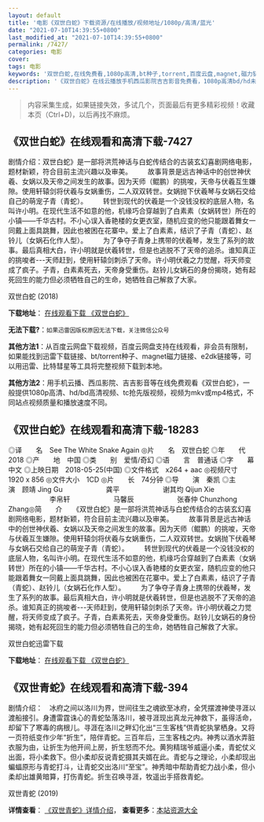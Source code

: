```yaml
---
layout: default
title: '电影《双世白蛇》下载资源/在线播放/视频地址/1080p/高清/蓝光'
date: "2021-07-10T14:39:55+0800"
last_modified_at: "2021-07-10T14:39:55+0800"
permalink: /7427/
categories: 电影
cover:
tags: 电影
keywords: '双世白蛇,在线免费看,1080p高清,bt种子,torrent,百度云盘,magnet,磁力链,迅雷下载资源'
description: '《双世白蛇》在线云播放手机西瓜影院吉吉影音免费看，1080p高清bd/hd未删减完整版和tc抢先枪版，mkv/mp4格式，附带bt/torrent种子、magnet/磁力链、百度云盘、网盘资源迅雷下载链接'
---
```


>内容采集生成，如果链接失效，多试几个，页面最后有更多精彩视频！收藏本页（Ctrl+D)，以后再找不麻烦。


## 《双世白蛇》在线观看和高清下载-7427

剧情介绍：双世白蛇》是一部将洪荒神话与白蛇传结合的古装玄幻喜剧网络电影，题材新颖，符合目前主流兴趣以及审美。 　　故事背景是远古神话中的创世神伏羲、女娲以及天帝之间发生的故事。因为天师（鲲鹏）的挑唆，天帝与伏羲互生嫌隙。使用轩辕剑将伏羲与女娲重伤，二人双双转世。女娲抛下伏羲琴与女娲石交给自己的萌宠子青（青蛇）。 　　转世到现代的伏羲是一个没钱没权的底层人物，名叫许小明。在现代生活不如意的他，机缘巧合穿越到了白素素（女娲转世）所在的小镇——千华古村。不小心误入香艳楼的女更衣室，随机应变的他只能跟着舞女一同戴上面具跳舞，因此也被困在花寨中。爱上了白素素，结识了子青（青蛇）、赵铃儿（女娲石化作人型）。 　　为了争夺子青身上携带的伏羲琴，发生了系列的故事。最后真相大白，许小明就是伏羲转世，但是也逃脱不了天帝的追杀。谁知真正的挑唆者---天师赶到，使用轩辕剑刺杀了天帝。许小明伏羲之力觉醒，将天师变成了疯子。子青，白素素死去，天帝身受重伤。赵铃儿女娲石的身份揭晓，她有起死回生的能力但必须牺牲自己的生命，她牺牲自己解救了大家。


双世白蛇 (2018)

**下载地址**： [在线观看下载 《双世白蛇》](https://www.btbtdy.me/btdy/dy12862.html) 


**无法下载?**：`如果迅雷因版权原因无法下载，关注微信公众号 `

**其他方法1**：从百度云网盘下载视频，百度云网盘支持在线观看，非会员有限制，如果能找到迅雷下载链接、bt/torrent种子、magnet磁力链接、e2dk链接等，可以用迅雷、比特彗星等工具将完整视频下载到本地。

**其他方法2**：用手机云播、西瓜影院、吉吉影音等在线免费观看《双世白蛇》，一般提供1080p高清、hd/bd高清视频、tc抢先版视频，视频为mkv或mp4格式，不同站点视频质量和播放速度不同。


## 《双世白蛇》在线观看和高清下载-18283

◎译　　名　See The White Snake Again ◎片　　名　双世白蛇 ◎年　　代　2018 ◎产　　地　中国 ◎类　　别　爱情/奇幻 ◎语　　言　普通话 ◎字　　幕　中文 ◎上映日期　2018-05-25(中国) ◎文件格式　x264 + aac ◎视频尺寸　1920 x 856 ◎文件大小　1CD ◎片　　长　74分钟 ◎导　　演　秦凯 ◎主　　演　顾靖 Jing Gu 　　　　　　龚平 　　　　　　谢其均 Qijun Xie 　　　　　　李帛轩 　　　　　　马馨辰 　　　　　　张春仲 Chunzhong Zhang◎简　　介　　《双世白蛇》是一部将洪荒神话与白蛇传结合的古装玄幻喜剧网络电影，题材新颖，符合目前主流兴趣以及审美。 　　故事背景是远古神话中的创世神伏羲、女娲以及天帝之间发生的故事。因为天师（鲲鹏）的挑唆，天帝与伏羲互生嫌隙。使用轩辕剑将伏羲与女娲重伤，二人双双转世。女娲抛下伏羲琴与女娲石交给自己的萌宠子青（青蛇）。 　　转世到现代的伏羲是一个没钱没权的底层人物，名叫许小明。在现代生活不如意的他，机缘巧合穿越到了白素素（女娲转世）所在的小镇——千华古村。不小心误入香艳楼的女更衣室，随机应变的他只能跟着舞女一同戴上面具跳舞，因此也被困在花寨中。爱上了白素素，结识了子青（青蛇）、赵铃儿（女娲石化作人型）。 　　为了争夺子青身上携带的伏羲琴，发生了系列的故事。最后真相大白，许小明就是伏羲转世，但是也逃脱不了天帝的追杀。谁知真正的挑唆者---天师赶到，使用轩辕剑刺杀了天帝。许小明伏羲之力觉醒，将天师变成了疯子。子青，白素素死去，天帝身受重伤。赵铃儿女娲石的身份揭晓，她有起死回生的能力但必须牺牲自己的生命，她牺牲自己解救了大家。


双世白蛇迅雷下载

**下载地址**： [在线观看下载 《双世白蛇》](https://www.993dy.com//vod-detail-id-30444.html) 


## 《双世青蛇》在线观看和高清下载-394

剧情介绍：　冰府之间以洛川为界，世间往生之魂欲至冰府，全凭摆渡神使寻涯以渡船接引。身遭雷霆诛心的青蛇坠落洛川，被寻涯现出真龙元神救下，虽得活命，却留下了寒毒的病根儿。寻涯在洛川之畔幻化出“三生客栈”供青蛇执掌栖身。又将一页符纸变作少年“折生”，陪伴青蛇。三百年后，三生客栈之内。神秀以酒水弄脏衣服为由，让折生为他开间上房，折生怒而不允。黄狗精瑞爷威逼小柔，青蛇仗义出面，将小柔救下。但小柔却反说青蛇摄其夫婿在此。青蛇与之理论，小柔却现出蝙蝠原形与青蛇打斗，让青蛇交出洛川“至宝”。神秀暗中帮助青蛇力战小柔，但小柔却出雄黄暗算，打伤青蛇。折生召唤寻涯，牧遥出手搭救青蛇。


双世青蛇 (2019)

**详情查看**： [《双世青蛇》详情介绍](/movie/394/)， **查看更多**：[本站资源大全](/movie/t/all/)

